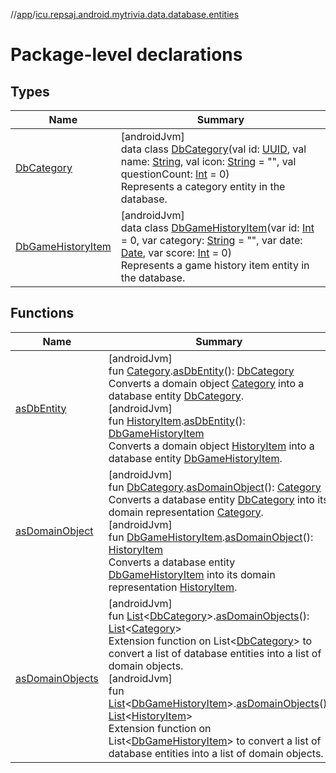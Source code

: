 //[app](../../index.md)/[icu.repsaj.android.mytrivia.data.database.entities](index.md)

# Package-level declarations

## Types

| Name                                                | Summary                                                                                                                                                                                                                                                                                                                                                                                                                                                                                                                          |
|-----------------------------------------------------|----------------------------------------------------------------------------------------------------------------------------------------------------------------------------------------------------------------------------------------------------------------------------------------------------------------------------------------------------------------------------------------------------------------------------------------------------------------------------------------------------------------------------------|
| [DbCategory](-db-category/index.md)                 | [androidJvm]<br>data class [DbCategory](-db-category/index.md)(val id: [UUID](https://developer.android.com/reference/kotlin/java/util/UUID.html), val name: [String](https://kotlinlang.org/api/latest/jvm/stdlib/kotlin/-string/index.html), val icon: [String](https://kotlinlang.org/api/latest/jvm/stdlib/kotlin/-string/index.html) = &quot;&quot;, val questionCount: [Int](https://kotlinlang.org/api/latest/jvm/stdlib/kotlin/-int/index.html) = 0)<br>Represents a category entity in the database.                    |
| [DbGameHistoryItem](-db-game-history-item/index.md) | [androidJvm]<br>data class [DbGameHistoryItem](-db-game-history-item/index.md)(var id: [Int](https://kotlinlang.org/api/latest/jvm/stdlib/kotlin/-int/index.html) = 0, var category: [String](https://kotlinlang.org/api/latest/jvm/stdlib/kotlin/-string/index.html) = &quot;&quot;, var date: [Date](https://developer.android.com/reference/kotlin/java/util/Date.html), var score: [Int](https://kotlinlang.org/api/latest/jvm/stdlib/kotlin/-int/index.html) = 0)<br>Represents a game history item entity in the database. |

## Functions

| Name                                    | Summary                                                                                                                                                                                                                                                                                                                                                                                                                                                                                                                                                                                                                                                                                                                                                                                                                                                                                                                                                                                                                                                                   |
|-----------------------------------------|---------------------------------------------------------------------------------------------------------------------------------------------------------------------------------------------------------------------------------------------------------------------------------------------------------------------------------------------------------------------------------------------------------------------------------------------------------------------------------------------------------------------------------------------------------------------------------------------------------------------------------------------------------------------------------------------------------------------------------------------------------------------------------------------------------------------------------------------------------------------------------------------------------------------------------------------------------------------------------------------------------------------------------------------------------------------------|
| [asDbEntity](as-db-entity.md)           | [androidJvm]<br>fun [Category](../icu.repsaj.android.mytrivia.model/-category/index.md).[asDbEntity](as-db-entity.md)(): [DbCategory](-db-category/index.md)<br>Converts a domain object [Category](../icu.repsaj.android.mytrivia.model/-category/index.md) into a database entity [DbCategory](-db-category/index.md).<br>[androidJvm]<br>fun [HistoryItem](../icu.repsaj.android.mytrivia.model/-history-item/index.md).[asDbEntity](as-db-entity.md)(): [DbGameHistoryItem](-db-game-history-item/index.md)<br>Converts a domain object [HistoryItem](../icu.repsaj.android.mytrivia.model/-history-item/index.md) into a database entity [DbGameHistoryItem](-db-game-history-item/index.md).                                                                                                                                                                                                                                                                                                                                                                        |
| [asDomainObject](as-domain-object.md)   | [androidJvm]<br>fun [DbCategory](-db-category/index.md).[asDomainObject](as-domain-object.md)(): [Category](../icu.repsaj.android.mytrivia.model/-category/index.md)<br>Converts a database entity [DbCategory](-db-category/index.md) into its domain representation [Category](../icu.repsaj.android.mytrivia.model/-category/index.md).<br>[androidJvm]<br>fun [DbGameHistoryItem](-db-game-history-item/index.md).[asDomainObject](as-domain-object.md)(): [HistoryItem](../icu.repsaj.android.mytrivia.model/-history-item/index.md)<br>Converts a database entity [DbGameHistoryItem](-db-game-history-item/index.md) into its domain representation [HistoryItem](../icu.repsaj.android.mytrivia.model/-history-item/index.md).                                                                                                                                                                                                                                                                                                                                    |
| [asDomainObjects](as-domain-objects.md) | [androidJvm]<br>fun [List](https://kotlinlang.org/api/latest/jvm/stdlib/kotlin.collections/-list/index.html)&lt;[DbCategory](-db-category/index.md)&gt;.[asDomainObjects](as-domain-objects.md)(): [List](https://kotlinlang.org/api/latest/jvm/stdlib/kotlin.collections/-list/index.html)&lt;[Category](../icu.repsaj.android.mytrivia.model/-category/index.md)&gt;<br>Extension function on List<[DbCategory](-db-category/index.md)> to convert a list of database entities into a list of domain objects.<br>[androidJvm]<br>fun [List](https://kotlinlang.org/api/latest/jvm/stdlib/kotlin.collections/-list/index.html)&lt;[DbGameHistoryItem](-db-game-history-item/index.md)&gt;.[asDomainObjects](as-domain-objects.md)(): [List](https://kotlinlang.org/api/latest/jvm/stdlib/kotlin.collections/-list/index.html)&lt;[HistoryItem](../icu.repsaj.android.mytrivia.model/-history-item/index.md)&gt;<br>Extension function on List<[DbGameHistoryItem](-db-game-history-item/index.md)> to convert a list of database entities into a list of domain objects. |
